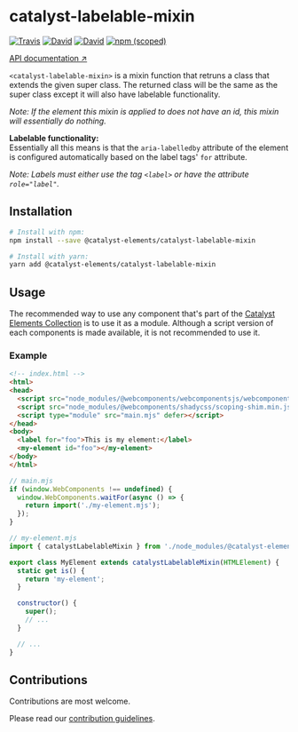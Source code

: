 # catalyst-labelable-mixin

[![Travis](https://img.shields.io/travis/catalyst/catalyst-labelable-mixin/master.svg?style=flat-square)](https://travis-ci.org/catalyst/catalyst-labelable-mixin)
[![David](https://img.shields.io/david/catalyst/catalyst-labelable-mixin.svg?style=flat-square)](https://david-dm.org/catalyst/catalyst-labelable-mixin)
[![David](https://img.shields.io/david/dev/catalyst/catalyst-labelable-mixin.svg?style=flat-square)](https://david-dm.org/catalyst/catalyst-labelable-mixin?type=dev)
[![npm (scoped)](https://img.shields.io/npm/v/@catalyst-elements/catalyst-labelable-mixin.svg?style=flat-square)](https://www.npmjs.com/package/@catalyst-elements/catalyst-labelable-mixin)

[API documentation ↗](https://catalyst.github.io/CatalystElementsBundle/#/mixins/Labelable)

`<catalyst-labelable-mixin>` is a mixin function that retruns a class that
extends the given super class. The returned class will be the same as the super
class except it will also have labelable functionality.

*Note: If the element this mixin is applied to does not have an id, this mixin
will essentially do nothing.*

**Labelable functionality:**  
Essentially all this means is that the `aria-labelledby` attribute of the
element is configured automatically based on the label tags' `for` attribute.

*Note: Labels must either use the tag `<label>` or have the attribute
`role="label"`.*

## Installation

```sh
# Install with npm:
npm install --save @catalyst-elements/catalyst-labelable-mixin

# Install with yarn:
yarn add @catalyst-elements/catalyst-labelable-mixin
```

## Usage

The recommended way to use any component that's part of the [Catalyst Elements Collection](https://github.com/catalyst/CatalystElements) is to use it as a module. Although a script version of each components is made available, it is not recommended to use it.

### Example

```html
<!-- index.html -->
<html>
<head>
  <script src="node_modules/@webcomponents/webcomponentsjs/webcomponents-loader.js" defer></script>
  <script src="node_modules/@webcomponents/shadycss/scoping-shim.min.js" defer></script>
  <script type="module" src="main.mjs" defer></script>
</head>
<body>
  <label for="foo">This is my element:</label>
  <my-element id="foo"></my-element>
</body>
</html>
```

```js
// main.mjs
if (window.WebComponents !== undefined) {
  window.WebComponents.waitFor(async () => {
    return import('./my-element.mjs');
  });
}
```

```js
// my-element.mjs
import { catalystLabelableMixin } from './node_modules/@catalyst-elements/catalyst-labelable-mixin/catalyst-labelable-mixin.mjs';

export class MyElement extends catalystLabelableMixin(HTMLElement) {
  static get is() {
    return 'my-element';
  }

  constructor() {
    super();
    // ...
  }

  // ...
}
```

## Contributions

Contributions are most welcome.

Please read our [contribution guidelines](./CONTRIBUTING.md).
